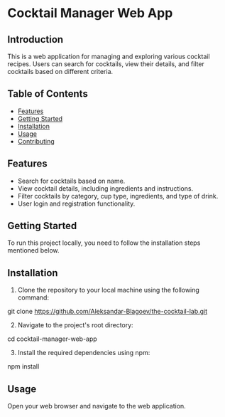 # Cocktail Manager Web App

## Introduction

This is a web application for managing and exploring various cocktail recipes. Users can search for cocktails, view their details, and filter cocktails based on different criteria.

## Table of Contents

- [Features](#features)
- [Getting Started](#getting-started)
- [Installation](#installation)
- [Usage](#usage)
- [Contributing](#contributing)

## Features

- Search for cocktails based on name.
- View cocktail details, including ingredients and instructions.
- Filter cocktails by category, cup type, ingredients, and type of drink.
- User login and registration functionality.

## Getting Started

To run this project locally, you need to follow the installation steps mentioned below.

## Installation

1. Clone the repository to your local machine using the following command:

git clone https://github.com/Aleksandar-Blagoev/the-cocktail-lab.git

2. Navigate to the project's root directory:

cd cocktail-manager-web-app

3. Install the required dependencies using npm:

npm install

## Usage

Open your web browser and navigate to the web application.





